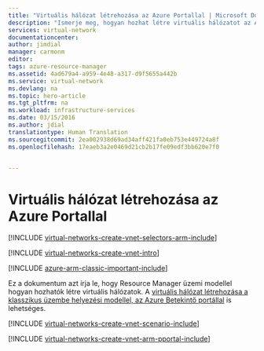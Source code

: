 ```yaml
---
title: "Virtuális hálózat létrehozása az Azure Portallal | Microsoft Docs"
description: "Ismerje meg, hogyan hozhat létre virtuális hálózatot az ARM eszközben az Azure Portallal | Resource Manager."
services: virtual-network
documentationcenter: 
author: jimdial
manager: carmonm
editor: 
tags: azure-resource-manager
ms.assetid: 4ad679a4-a959-4e48-a317-d9f5655a442b
ms.service: virtual-network
ms.devlang: na
ms.topic: hero-article
ms.tgt_pltfrm: na
ms.workload: infrastructure-services
ms.date: 03/15/2016
ms.author: jdial
translationtype: Human Translation
ms.sourcegitcommit: 2ea002938d69ad34aff421fa0eb753e449724a8f
ms.openlocfilehash: 17eaeb3a2e0469d21cb2b17fe09edf3bb620e7f0


---
```

# <a name="create-a-virtual-network-using-the-azure-portal"></a>Virtuális hálózat létrehozása az Azure Portallal
[!INCLUDE [virtual-networks-create-vnet-selectors-arm-include](../../includes/virtual-networks-create-vnet-selectors-arm-include.md)]

[!INCLUDE [virtual-networks-create-vnet-intro](../../includes/virtual-networks-create-vnet-intro-include.md)]

[!INCLUDE [azure-arm-classic-important-include](../../includes/azure-arm-classic-important-include.md)]

Ez a dokumentum azt írja le, hogy Resource Manager üzemi modellel hogyan hozhatók létre virtuális hálózatok. A [virtuális hálózat létrehozása a klasszikus üzembe helyezési modellel, az Azure Betekintő portállal](virtual-networks-create-vnet-classic-pportal.md) is lehetséges.

[!INCLUDE [virtual-networks-create-vnet-scenario-include](../../includes/virtual-networks-create-vnet-scenario-include.md)]

[!INCLUDE [virtual-networks-create-vnet-arm-pportal-include](../../includes/virtual-networks-create-vnet-arm-pportal-include.md)]




<!--HONumber=Nov16_HO2-->



